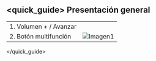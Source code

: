 ## <quick_guide> Presentación general

|  |  |
|:-------|:-------|
|1. Volumen + / Avanzar 
2. Botón multifunción|![Imagen1](http://static.energysistem.com/images/manuals/42483/58737bb9c1e86.jpg)|
</quick_guide>
